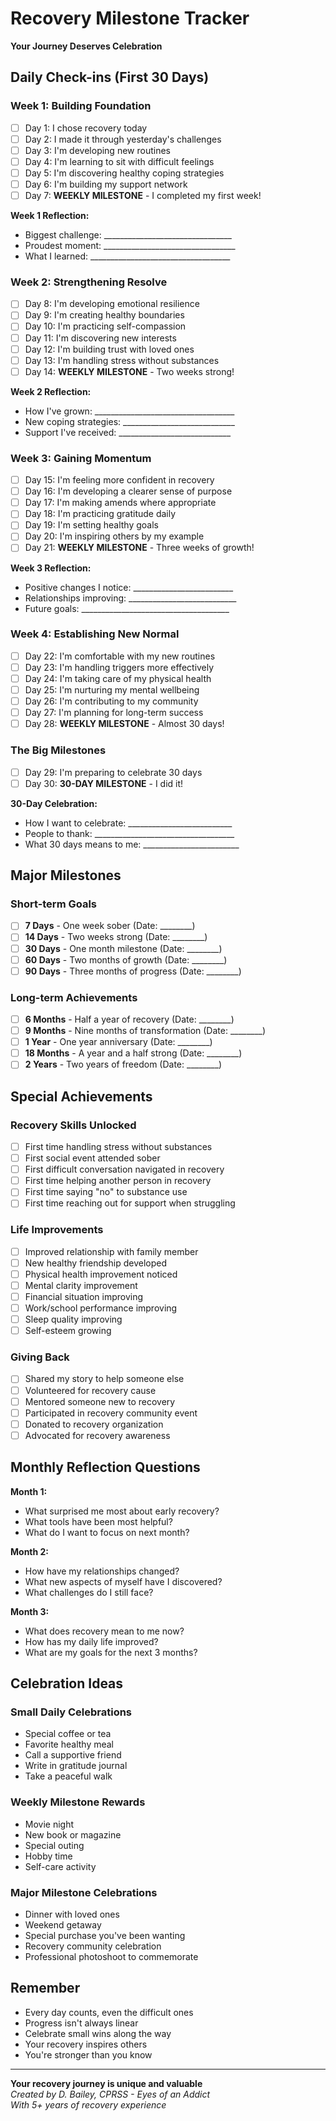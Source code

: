 # Recovery Milestone Tracker
**Your Journey Deserves Celebration**

## Daily Check-ins (First 30 Days)

### Week 1: Building Foundation
- [ ] Day 1: I chose recovery today
- [ ] Day 2: I made it through yesterday's challenges
- [ ] Day 3: I'm developing new routines
- [ ] Day 4: I'm learning to sit with difficult feelings
- [ ] Day 5: I'm discovering healthy coping strategies
- [ ] Day 6: I'm building my support network
- [ ] Day 7: **WEEKLY MILESTONE** - I completed my first week!

**Week 1 Reflection:**
- Biggest challenge: ________________________________
- Proudest moment: _________________________________
- What I learned: ___________________________________

### Week 2: Strengthening Resolve
- [ ] Day 8: I'm developing emotional resilience
- [ ] Day 9: I'm creating healthy boundaries
- [ ] Day 10: I'm practicing self-compassion
- [ ] Day 11: I'm discovering new interests
- [ ] Day 12: I'm building trust with loved ones
- [ ] Day 13: I'm handling stress without substances
- [ ] Day 14: **WEEKLY MILESTONE** - Two weeks strong!

**Week 2 Reflection:**
- How I've grown: ___________________________________
- New coping strategies: ____________________________
- Support I've received: ____________________________

### Week 3: Gaining Momentum
- [ ] Day 15: I'm feeling more confident in recovery
- [ ] Day 16: I'm developing a clearer sense of purpose
- [ ] Day 17: I'm making amends where appropriate
- [ ] Day 18: I'm practicing gratitude daily
- [ ] Day 19: I'm setting healthy goals
- [ ] Day 20: I'm inspiring others by my example
- [ ] Day 21: **WEEKLY MILESTONE** - Three weeks of growth!

**Week 3 Reflection:**
- Positive changes I notice: _________________________
- Relationships improving: ___________________________
- Future goals: _____________________________________

### Week 4: Establishing New Normal
- [ ] Day 22: I'm comfortable with my new routines
- [ ] Day 23: I'm handling triggers more effectively
- [ ] Day 24: I'm taking care of my physical health
- [ ] Day 25: I'm nurturing my mental wellbeing
- [ ] Day 26: I'm contributing to my community
- [ ] Day 27: I'm planning for long-term success
- [ ] Day 28: **WEEKLY MILESTONE** - Almost 30 days!

### The Big Milestones
- [ ] Day 29: I'm preparing to celebrate 30 days
- [ ] Day 30: **30-DAY MILESTONE** - I did it!

**30-Day Celebration:**
- How I want to celebrate: __________________________
- People to thank: ___________________________________
- What 30 days means to me: ________________________

## Major Milestones

### Short-term Goals
- [ ] **7 Days** - One week sober (Date: ________)
- [ ] **14 Days** - Two weeks strong (Date: ________)
- [ ] **30 Days** - One month milestone (Date: ________)
- [ ] **60 Days** - Two months of growth (Date: ________)
- [ ] **90 Days** - Three months of progress (Date: ________)

### Long-term Achievements
- [ ] **6 Months** - Half a year of recovery (Date: ________)
- [ ] **9 Months** - Nine months of transformation (Date: ________)
- [ ] **1 Year** - One year anniversary (Date: ________)
- [ ] **18 Months** - A year and a half strong (Date: ________)
- [ ] **2 Years** - Two years of freedom (Date: ________)

## Special Achievements

### Recovery Skills Unlocked
- [ ] First time handling stress without substances
- [ ] First social event attended sober
- [ ] First difficult conversation navigated in recovery
- [ ] First time helping another person in recovery
- [ ] First time saying "no" to substance use
- [ ] First time reaching out for support when struggling

### Life Improvements
- [ ] Improved relationship with family member
- [ ] New healthy friendship developed
- [ ] Physical health improvement noticed
- [ ] Mental clarity improvement
- [ ] Financial situation improving
- [ ] Work/school performance improving
- [ ] Sleep quality improving
- [ ] Self-esteem growing

### Giving Back
- [ ] Shared my story to help someone else
- [ ] Volunteered for recovery cause
- [ ] Mentored someone new to recovery
- [ ] Participated in recovery community event
- [ ] Donated to recovery organization
- [ ] Advocated for recovery awareness

## Monthly Reflection Questions

**Month 1:**
- What surprised me most about early recovery?
- What tools have been most helpful?
- What do I want to focus on next month?

**Month 2:**
- How have my relationships changed?
- What new aspects of myself have I discovered?
- What challenges do I still face?

**Month 3:**
- What does recovery mean to me now?
- How has my daily life improved?
- What are my goals for the next 3 months?

## Celebration Ideas

### Small Daily Celebrations
- Special coffee or tea
- Favorite healthy meal
- Call a supportive friend
- Write in gratitude journal
- Take a peaceful walk

### Weekly Milestone Rewards
- Movie night
- New book or magazine
- Special outing
- Hobby time
- Self-care activity

### Major Milestone Celebrations
- Dinner with loved ones
- Weekend getaway
- Special purchase you've been wanting
- Recovery community celebration
- Professional photoshoot to commemorate

## Remember

- Every day counts, even the difficult ones
- Progress isn't always linear
- Celebrate small wins along the way
- Your recovery inspires others
- You're stronger than you know

---

**Your recovery journey is unique and valuable**  
*Created by D. Bailey, CPRSS - Eyes of an Addict*  
*With 5+ years of recovery experience*